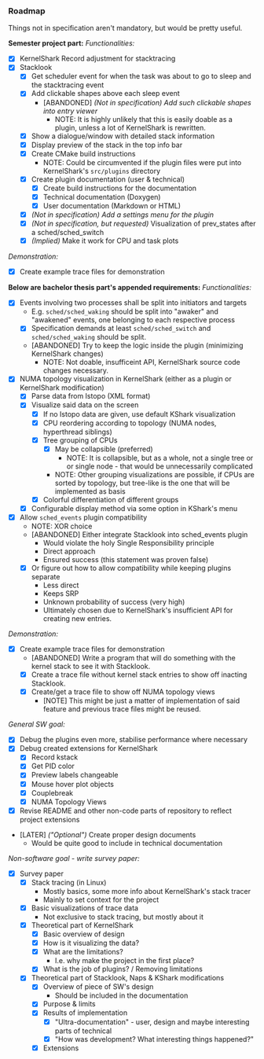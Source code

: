 ### Roadmap

Things not in specification aren't mandatory, but would be pretty useful.

**Semester project part:**
_Functionalities:_

- [x] KernelShark Record adjustment for stacktracing
- [x] Stacklook
  - [x] Get scheduler event for when the task was about to go to sleep and the stacktracing event
  - [x] Add clickable shapes above each sleep event
    - \[ABANDONED\] _(Not in specification) Add such clickable shapes into entry viewer_
      - NOTE: It is highly unlikely that this is easily doable as a plugin, unless a lot of KernelShark is rewritten.
  - [x] Show a dialogue/window with detailed stack information
  - [x] Display preview of the stack in the top info bar
  - [x] Create CMake build instructions
    - NOTE: Could be circumvented if the plugin files were put into KernelShark's `src/plugins` directory
  - [x] Create plugin documentation (user & technical)
    - [x] Create build instructions for the documentation
    - [x] Technical documentation (Doxygen)
    - [x] User documentation (Markdown or HTML)
  - [x] _(Not in specification) Add a settings menu for the plugin_
  - [x] _(Not in specification, but requested)_ Visualization of prev_states after a sched/sched_switch
  - [x] _(Implied)_ Make it work for CPU and task plots

_Demonstration:_

- [x] Create example trace files for demonstration

**Below are bachelor thesis part's appended requirements:**
_Functionalities:_

- [x] Events involving two processes shall be split into initiators and targets
  - E.g. `sched/sched_waking` should be split into "awaker" and "awakened" events, one belonging to each respective
    process
  - [x] Specification demands at least `sched/sched_switch` and `sched/sched_waking` should be split.
  - \[ABANDONED\] Try to keep the logic inside the plugin (minimizing KernelShark changes)
    - NOTE: Not doable, insufficeint API, KernelShark source code changes necessary.
- [x] NUMA topology visualization in KernelShark (either as a plugin or KernelShark modification)
  - [x] Parse data from Istopo (XML format)
  - [x] Visualize said data on the screen
    - [x] If no Istopo data are given, use default KShark visualization
    - [x] CPU reordering according to topology (NUMA nodes, hyperthread siblings)
    - [x] Tree grouping of CPUs
      - [x] May be collapsible (preferred)
        - NOTE: It is collapsible, but as a whole, not a single tree or
          or single node - that would be unnecessarily complicated
      - NOTE: Other grouping visualizations are possible, if
        CPUs are sorted by topology, but tree-like is the one
        that will be implemented as basis
    - [x] Colorful differentiation of different groups
  - [x] Configurable display method via some option in KShark's menu
- [x] Allow `sched_events` plugin compatibility
  - NOTE: XOR choice
  - \[ABANDONED\] Either integrate Stacklook into sched_events plugin
    - Would violate the holy Single Responsibility principle
    - Direct approach
    - Ensured success (this statement was proven false)
  - [x] Or figure out how to allow compatibility while keeping plugins separate
    - Less direct
    - Keeps SRP
    - Unknown probability of success (very high)
    - Ultimately chosen due to KernelShark's insufficient API for creating new entries.

_Demonstration:_

- [x] Create example trace files for demonstration
  - [ABANDONED] Write a program that will do something with the kernel stack to see it with Stacklook.
  - [x] Create a trace file without kernel stack entries to show off inacting Stacklook.
  - [x] Create/get a trace file to show off NUMA topology views
    - \[NOTE\] This might be just a matter of implementation of said feature and previous trace files might be reused.

_General SW goal:_

- [x] Debug the plugins even more, stabilise performance where necessary
- [x] Debug created extensions for KernelShark
  - [x] Record kstack
  - [x] Get PID color
  - [x] Preview labels changeable
  - [x] Mouse hover plot objects
  - [x] Couplebreak
  - [x] NUMA Topology Views
- [x] Revise README and other non-code parts of repository to reflect project extensions
- [LATER] _("Optional")_ Create proper design documents
  - Would be quite good to include in technical documentation

_Non-software goal - write survey paper:_

- [x] Survey paper
  - [x] Stack tracing (in Linux)
    - Mostly basics, some more info about KernelShark's stack tracer
    - Mainly to set context for the project
  - [x] Basic visualizations of trace data
    - Not exclusive to stack tracing, but mostly about it
  - [x] Theoretical part of KernelShark
    - [x] Basic overview of design
    - [x] How is it visualizing the data?
    - [x] What are the limitations?
      - I.e. why make the project in the first place?
    - [x] What is the job of plugins? / Removing limitations
  - [x] Theoretical part of Stacklook, Naps & KShark modifications
    - [x] Overview of piece of SW's design
      - Should be included in the documentation
    - [x] Purpose & limits
    - [x] Results of implementation
      - [x] "Ultra-documentation" - user, design and maybe interesting parts
            of technical
      - [x] "How was development? What interesting things happened?"
    - [x] Extensions
